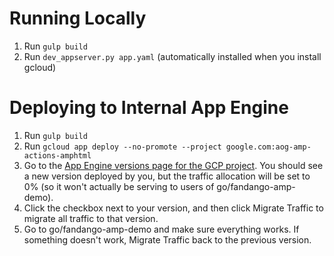 # Running Locally

1. Run `gulp build`
2. Run `dev_appserver.py app.yaml` (automatically installed when you install gcloud)

# Deploying to Internal App Engine

1.  Run `gulp build`
2.  Run `gcloud app deploy --no-promote --project google.com:aog-amp-actions-amphtml`
3.  Go to the [App Engine versions page for the GCP
    project](https://pantheon.corp.google.com/appengine/versions?project=google.com:aog-amp-actions-amphtml).
    You should see a new version deployed by you, but the traffic allocation
    will be set to 0% (so it won't actually be serving to users of
    go/fandango-amp-demo).
4.  Click the checkbox next to your version, and then click Migrate Traffic to
    migrate all traffic to that version.
5.  Go to go/fandango-amp-demo and make sure everything works. If something doesn't work, Migrate Traffic back to the previous version.
